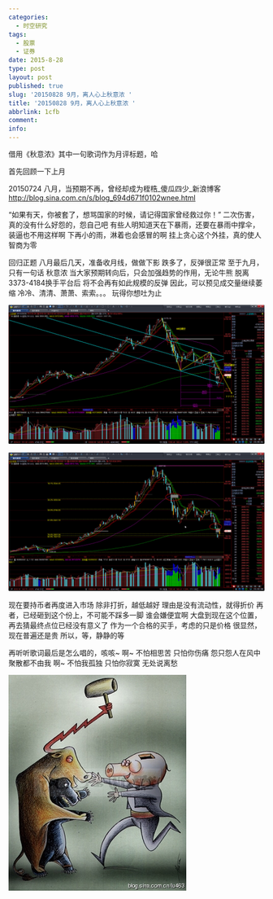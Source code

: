 ```yaml
---
categories:
  - 时空研究
tags:
  - 股票
  - 证券
date: 2015-8-28
type: post
layout: post
published: true
slug: '20150828 9月，离人心上秋意浓 '
title: '20150828 9月，离人心上秋意浓 '
abbrlink: 1cfb
comment:
info:
---
```


借用《秋意浓》其中一句歌词作为月评标题，哈

首先回顾一下上月

20150724 八月，当预期不再，曾经却成为桎梏_傻瓜四少_新浪博客
http://blog.sina.com.cn/s/blog_694d671f0102wnee.html

“如果有天，你被套了，想骂国家的时候，请记得国家曾经救过你！”
二次伤害，真的没有什么好怨的，怨自己吧
有些人明知道天在下暴雨，还要在暴雨中撑伞，装逼也不用这样啊
下再小的雨，淋着也会感冒的啊
挂上贪心这个外挂，真的使人智商为零

回归正题
八月最后几天，准备收月线，做做下影
跌多了，反弹很正常
至于九月，只有一句话
秋意浓
当大家预期转向后，只会加强趋势的作用，无论牛熊
脱离3373-4184换手平台后
将不会再有如此规模的反弹
因此，可以预见成交量继续萎缩
冷冷、清清、萧萧、索索。。。
玩得你想吐为止

![20150828-0](/images/20150828-0.jpeg)

![20150828-1](/images/20150828-1.jpeg)

现在要持币者再度进入市场
除非打折，越低越好
理由是没有流动性，就得折价
再者，已经砸到这个份上，不可能不踩多一脚
谁会嫌便宜啊
大盘到现在这个位置，再去猜最终点位已经没有意义了
作为一个合格的买手，考虑的只是价格
很显然，现在普遍还是贵
所以，等，静静的等

再听听歌词最后是怎么唱的，咳咳~
啊~ 不怕相思苦
只怕你伤痛
怨只怨人在风中
聚散都不由我
啊~ 不怕我孤独
只怕你寂寞
无处说离愁

![20150828-2](/images/20150828-2.jpeg)

